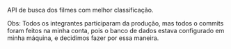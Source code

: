 API de busca dos filmes com  melhor classificação.

Obs:
Todos os integrantes participaram da produção, mas todos o commits foram feitos na minha conta, pois o banco de dados estava configurado em minha máquina, e decidimos fazer por essa maneira.
